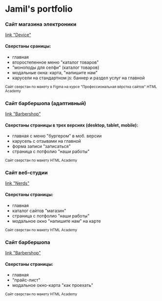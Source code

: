 # Jamil's portfolio


<h3>Сайт магазина электроники</h3>
<a href="https://propellerbeanie.github.io/217896-device-28/">link "Device"</a>
<h4>Сверстаны сраницы:</h4>
<ul>
  <li>главная</li>
  <li>второстепенное меню "каталог товаров"</li>
  <li>"моноподы для селфи" (каталог товаров)</li>
  <li>модальные окна: карта, "напишите нам"</li>
  <li>карусели на стандартном js: баннер и раздел услуг на главной</li>
</ul>
<sub>Сайт сверстан по макету в Figma на курсе "Профессиональная вёрстка сайтов" HTML Academy</sub>

<h3>Сайт барбершопа (адаптивный)</h3>
<a href="https://propellerbeanie.github.io/portfolio-barbershop-adaptive/">link "Barbershop"</a>
<h4>Сверстаны страницы в трех версиях (desktop, tablet, mobile):</h4>
<ul>
  <li>главная c меню "бургером" в моб. версии</li>
  <li>карусель с отзывами на главной</li>
  <li>форма записи "записаться"</li>
  <li>страница с потфолио "наши работы"</li>
</ul>
<sub>Сайт сверстан по макету HTML Academy</sub>

<h3>Сайт веб-студии</h3>
<a href="https://propellerbeanie.github.io/portfolio-nerds/">link "Nerds"</a>
<h4>Сверстаны страницы:</h4>
<ul>
  <li>главная</li>
  <li>каталог сайтов "магазин"</li>
  <li>страница с потфолио "наши работы"</li>
  <li>модальное окно "напишите нам" на карте</li>
</ul>
<sub>Сайт сверстан по макету HTML Academy</sub>

<h3>Сайт барбершопа</h3>
<a href="https://propellerbeanie.github.io/portfolio-barbershop-adaptive/">link "Barbershop"</a>
<h4>Сверстаны страницы:</h4>
<ul>
  <li>главная</li>
  <li>"прайс-лист"</li>
  <li>модальное окно-карта "как проехать"</li>
</ul>
<sub>Сайт сверстан по макету HTML Academy</sub>

